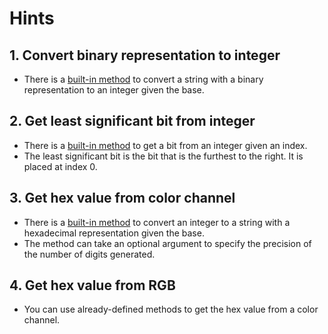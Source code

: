 # Hints

## 1. Convert binary representation to integer

- There is a [built-in method][string-to_i] to convert a string with a binary representation to an integer given the base.

## 2. Get least significant bit from integer

- There is a [built-in method][integer-bit] to get a bit from an integer given an index.
- The least significant bit is the bit that is the furthest to the right.
  It is placed at index 0.

## 3. Get hex value from color channel

- There is a [built-in method][integer-to_s] to convert an integer to a string with a hexadecimal representation given the base.
- The method can take an optional argument to specify the precision of the number of digits generated.

## 4. Get hex value from RGB

- You can use already-defined methods to get the hex value from a color channel.

[string-to_i]: https://crystal-lang.org/api/String.html#to_i%28base%3AInt%3D10%2Cwhitespace%3ABool%3Dtrue%2Cunderscore%3ABool%3Dfalse%2Cprefix%3ABool%3Dfalse%2Cstrict%3ABool%3Dtrue%2Cleading_zero_is_octal%3ABool%3Dfalse%29-instance-method
[integer-bit]: https://crystal-lang.org/api/Int.html#bit%28bit%29-instance-method
[integer-to_s]: https://crystal-lang.org/api/Int.html#to_s%28base%3AInt%3D10%2C%2A%2Cprecision%3AInt%3D1%2Cupcase%3ABool%3Dfalse%29%3AString-instance-method